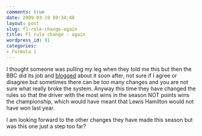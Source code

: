 ```yaml
---
comments: true
date: 2009-03-19 09:34:48
layout: post
slug: f1-rule-change-again
title: F1 rule change - again
wordpress_id: 91
categories:
- Formula 1
---
```


I thought someone was pulling my leg when they told me this but then the BBC did its job and [blogged](http://www.bbc.co.uk/blogs/andrewbenson/2009/03/when_bernie_ecclestone_first_p.html) about it soon after, not sure if I agree or disagree but sometimes there can be too many changes and you are not sure what really broke the system. Anyway this time they have changed the rules so that the driver with the most wins in the season NOT points wins the championship, which would have meant that Lewis Hamilton would not have won last year.

I am looking forward to the other changes they have made this season but was this one just a step too far?
